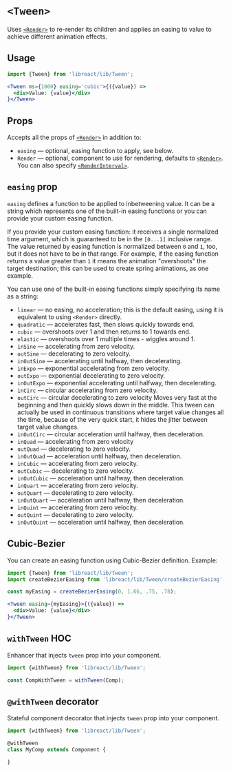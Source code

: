 # `<Tween>`

Uses [`<Render>`](./Render.md) to re-render its children and applies an easing
to value to achieve different animation effects.


## Usage

```jsx
import {Tween} from 'libreact/lib/Tween';

<Tween ms={1000} easing='cubic'>{({value}) =>
  <div>Value: {value}</div>
}</Tween>
```


## Props

Accepts all the props of [`<Render>`](./Render.md) in addition to:

- `easing` &mdash; optional, easing function to apply, see below.
- `Render` &mdash; optional, component to use for rendering, defaults to [`<Render>`](./Render.md). You can also specify [`<RenderInterval>`](./RenderInterval.md).


## `easing` prop

`easing` defines a function to be applied to inbetweening value. It can be a string which represents one of the built-in easing functions or
you can provide your custom easing function.

If you provide your custom easing function: it receives a single normalized time argument, which is
guaranteed to be in the `[0...1]` inclusive range. The value returned by easing function is normalized
between `0` and `1`, too, but it does not have to be in that range. For example, if the easing function
returns a value greater than `1` it means the animation "overshoots" the target destination; this can be used
to create spring animations, as one example.

You can use one of the built-in easing functions simply specifying its name as a string:

- `linear` &mdash; no easing, no acceleration; this is the default easing, using it is equivalent to using `<Render>` directly.
- `quadratic` &mdash; accelerates fast, then slows quickly towards end.
- `cubic` &mdash; overshoots over 1 and then returns to 1 towards end.
- `elastic` &mdash; overshoots over 1 multiple times - wiggles around 1.
- `inSine` &mdash; accelerating from zero velocity.
- `outSine` &mdash; decelerating to zero velocity.
- `inOutSine` &mdash; accelerating until halfway, then decelerating.
- `inExpo` &mdash; exponential accelerating from zero velocity.
- `outExpo` &mdash; exponential decelerating to zero velocity.
- `inOutExpo` &mdash; exponential accelerating until halfway, then decelerating.
- `inCirc` &mdash; circular accelerating from zero velocity.
- `outCirc` &mdash; circular decelerating to zero velocity Moves very fast at the beginning and
then quickly slows down in the middle. This tween can actually be used
in continuous transitions where target value changes all the time,
because of the very quick start, it hides the jitter between target value changes.
- `inOutCirc` &mdash; circular acceleration until halfway, then deceleration.
- `inQuad` &mdash; accelerating from zero velocity
- `outQuad` &mdash; decelerating to zero velocity.
- `inOutQuad` &mdash; acceleration until halfway, then deceleration.
- `inCubic` &mdash; accelerating from zero velocity.
- `outCubic` &mdash; decelerating to zero velocity.
- `inOutCubic` &mdash; acceleration until halfway, then deceleration.
- `inQuart` &mdash; accelerating from zero velocity.
- `outQuart` &mdash; decelerating to zero velocity.
- `inOutQuart` &mdash; acceleration until halfway, then deceleration.
- `inQuint` &mdash; accelerating from zero velocity.
- `outQuint` &mdash; decelerating to zero velocity.
- `inOutQuint` &mdash; acceleration until halfway, then deceleration.


## Cubic-Bezier

You can create an easing function using Cubic-Bezier definition. Example:

```jsx
import {Tween} from 'libreact/lib/Tween';
import createBezierEasing from 'libreact/lib/Tween/createBezierEasing';

const myEasing = createBezierEasing(0, 1.66, .75, .78);

<Tween easing={myEasing}>{({value}) =>
  <div>Value: {value}</div>
}</Tween>
```


## `withTween` HOC

Enhancer that injects `tween` prop into your component.

```js
import {withTween} from 'libreact/lib/Tween';

const CompWithTween = withTween(Comp);
```


## `@withTween` decorator

Stateful component decorator that injects `tween` prop into your component.

```js
import {withTween} from 'libreact/lib/Tween';

@withTween
class MyComp extends Component {

}
```
